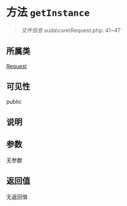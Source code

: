 # 方法 `getInstance`

> *文件信息* suda\core\Request.php: 41~47

## 所属类 

[Request](../Request.md)

## 可见性

public

## 说明



## 参数


无参数


## 返回值

无返回值
